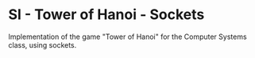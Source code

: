 # SI - Tower of Hanoi - Sockets

Implementation of the game "Tower of Hanoi" for the Computer Systems class, using sockets. 
